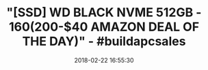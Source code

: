 ---
title: >-
  "[SSD] WD BLACK NVME 512GB - $160 ($200-$40 AMAZON DEAL OF THE DAY)" -
  #buildapcsales
name: >-
  WD Black 512GB Performance SSD - 8 Gb/s M.2 2280 PCIe NVMe Solid State Drive –
  WDS512G1X0C
date: '2018-02-22 16:55:30'
buy_now: >-
  https://www.amazon.com/Black-512GB-Performance-SSD-WDS512G1X0C/dp/B01MR4VOBZ?psc=1&SubscriptionId=AKIAIA5RBQIWQVTCUEUQ&tag=coldcutdeals-20&linkCode=xm2&camp=2025&creative=165953&creativeASIN=B01MR4VOBZ
description_markdown: >+
  WD Black 512GB Performance SSD - 8 Gb/s M.2 2280 PCIe NVMe Solid State Drive –
  WDS512G1X0C

    - Sequential read speeds up to 2050 MB/s - more than 3 times faster than a SATA SSD

    - Optimized thermal and power management to help maintain consistent high performance during intense workloads

    - Industry-leading 1.75M hours Mean Time To Failure (MTTF) for lasting reliability

    - WD F.I.T. Lab certified to work with a wide range of high-performance PC configurations

    - M.2 design ideal for Tower desktop chassis and small form-factor PCs

tweet_id_str: '966718099088117761'
price: $199.99
you_save: ''
asin: B01MR4VOBZ
image: 'https://images-na.ssl-images-amazon.com/images/I/41txh3r4hwL.jpg'

---